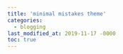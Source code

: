```yaml
---
title: 'minimal mistakes theme'
categories:
  - blogging
last_modified_at: 2019-11-17 -0000
toc: true
---
```

